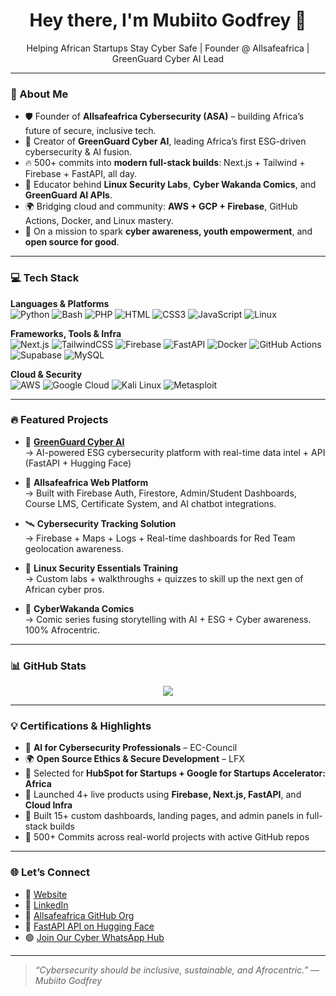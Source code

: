 <h1 align="center">Hey there, I'm Mubiito Godfrey 🚀</h1>
<p align="center">
Helping African Startups Stay Cyber Safe | Founder @ Allsafeafrica | GreenGuard Cyber AI Lead
</p>

---

### 💬 About Me

- 🛡️ Founder of **Allsafeafrica Cybersecurity (ASA)** – building Africa’s future of secure, inclusive tech.
- 🌿 Creator of **GreenGuard Cyber AI**, leading Africa’s first ESG-driven cybersecurity & AI fusion.
- 🔥 500+ commits into **modern full-stack builds**: Next.js + Tailwind + Firebase + FastAPI, all day.
- 🧠 Educator behind **Linux Security Labs**, **Cyber Wakanda Comics**, and **GreenGuard AI APIs**.
- 🌍 Bridging cloud and community: **AWS + GCP + Firebase**, GitHub Actions, Docker, and Linux mastery.
- 🧪 On a mission to spark **cyber awareness, youth empowerment**, and **open source for good**.

---

### 💻 Tech Stack

**Languages & Platforms**  
![Python](https://img.shields.io/badge/Python-3776AB?style=flat&logo=python&logoColor=white)
![Bash](https://img.shields.io/badge/Bash-4EAA25?style=flat&logo=gnubash&logoColor=white)
![PHP](https://img.shields.io/badge/PHP-777BB4?style=flat&logo=php&logoColor=white)
![HTML](https://img.shields.io/badge/HTML5-E34F26?style=flat&logo=html5&logoColor=white)
![CSS3](https://img.shields.io/badge/CSS3-1572B6?style=flat&logo=css3&logoColor=white)
![JavaScript](https://img.shields.io/badge/JavaScript-F7DF1E?style=flat&logo=javascript&logoColor=black)
![Linux](https://img.shields.io/badge/Linux-FCC624?style=flat&logo=linux&logoColor=black)

**Frameworks, Tools & Infra**  
![Next.js](https://img.shields.io/badge/Next.js-000000?style=flat&logo=next.js&logoColor=white)
![TailwindCSS](https://img.shields.io/badge/Tailwind_CSS-38B2AC?style=flat&logo=tailwind-css&logoColor=white)
![Firebase](https://img.shields.io/badge/Firebase-FFCA28?style=flat&logo=firebase&logoColor=black)
![FastAPI](https://img.shields.io/badge/FastAPI-009688?style=flat&logo=fastapi&logoColor=white)
![Docker](https://img.shields.io/badge/Docker-2496ED?style=flat&logo=docker&logoColor=white)
![GitHub Actions](https://img.shields.io/badge/GitHub_Actions-2088FF?style=flat&logo=github-actions&logoColor=white)
![Supabase](https://img.shields.io/badge/Supabase-3ECF8E?style=flat&logo=supabase&logoColor=white)
![MySQL](https://img.shields.io/badge/MySQL-4479A1?style=flat&logo=mysql&logoColor=white)

**Cloud & Security**  
![AWS](https://img.shields.io/badge/AWS-232F3E?style=flat&logo=amazonaws&logoColor=white)
![Google Cloud](https://img.shields.io/badge/GCP-4285F4?style=flat&logo=googlecloud&logoColor=white)
![Kali Linux](https://img.shields.io/badge/Kali_Linux-557C94?style=flat&logo=kalilinux&logoColor=white)
![Metasploit](https://img.shields.io/badge/Metasploit-202124?style=flat&logo=metasploit&logoColor=white)

---

### 🔥 Featured Projects

- 🧠 **[GreenGuard Cyber AI](https://allsafeafrica.github.io/greenguardcyberai/)**  
  → AI-powered ESG cybersecurity platform with real-time data intel + API (FastAPI + Hugging Face)

- 📱 **Allsafeafrica Web Platform**  
  → Built with Firebase Auth, Firestore, Admin/Student Dashboards, Course LMS, Certificate System, and AI chatbot integrations.

- 🛰️ **Cybersecurity Tracking Solution**  
  → Firebase + Maps + Logs + Real-time dashboards for Red Team geolocation awareness.

- 🧪 **Linux Security Essentials Training**  
  → Custom labs + walkthroughs + quizzes to skill up the next gen of African cyber pros.

- 🎨 **CyberWakanda Comics**  
  → Comic series fusing storytelling with AI + ESG + Cyber awareness. 100% Afrocentric.

---

### 📊 GitHub Stats

<p align="center">
  <img src="https://github-readme-stats.vercel.app/api?username=mubiitogodfrey&show_icons=true&theme=radical" />
</p>

---

### 💡 Certifications & Highlights

- 🧠 **AI for Cybersecurity Professionals** – EC-Council  
- 🌍 **Open Source Ethics & Secure Development** – LFX  
- 🥇 Selected for **HubSpot for Startups + Google for Startups Accelerator: Africa**
- 🚀 Launched 4+ live products using **Firebase, Next.js, FastAPI**, and **Cloud Infra**
- 🧩 Built 15+ custom dashboards, landing pages, and admin panels in full-stack builds
- 🧱 500+ Commits across real-world projects with active GitHub repos

---

### 🌐 Let’s Connect

- 🔗 [Website](https://allsafeafrica.com)  
- 💼 [LinkedIn](https://www.linkedin.com/in/mubiito-godfrey/)  
- 🧠 [Allsafeafrica GitHub Org](https://github.com/Allsafeafrica)  
- 🧪 [FastAPI API on Hugging Face](https://huggingface.co/spaces/Allsafeafrica)  
- 🟢 [Join Our Cyber WhatsApp Hub](https://chat.whatsapp.com/Efshu4Gv75F4tnZVmGmaTr)

---

> _“Cybersecurity should be inclusive, sustainable, and Afrocentric.” — Mubiito Godfrey_
